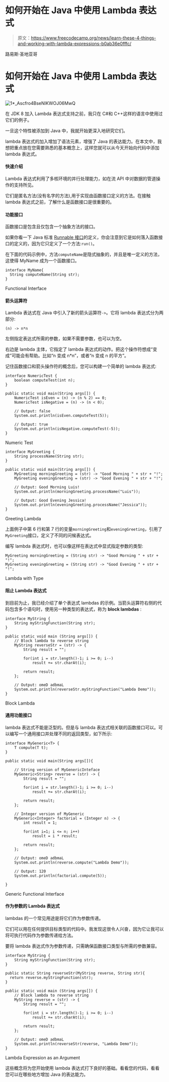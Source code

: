 # 如何开始在 Java 中使用 Lambda 表达式

> 原文：<https://www.freecodecamp.org/news/learn-these-4-things-and-working-with-lambda-expressions-b0ab36e0fffc/>

路易斯·圣地亚哥

# **如何开始在 Java 中使用 Lambda 表达式**

![1*_Ascfro4BseNIKWOJ06MwQ](img/02b801bd4d4a609fe7ba6195c1abcaa5.png)

在 JDK 8 加入 Lambda 表达式支持之前，我只在 C#和 C++这样的语言中使用过它们的例子。

一旦这个特性被添加到 Java 中，我就开始更深入地研究它们。

lambda 表达式的加入增加了语法元素，增强了 Java 的表达能力。在本文中，我想把重点放在您需要熟悉的基本概念上，这样您就可以从今天开始向代码中添加 lambda 表达式。

#### 快速介绍

Lambda 表达式利用了多核环境的并行处理能力，如在流 API 中对数据的管道操作的支持所见。

它们是匿名方法(没有名字的方法),用于实现由函数接口定义的方法。在接触 lambda 表达式之前，了解什么是函数接口是很重要的。

#### 功能接口

函数接口是包含且仅包含一个抽象方法的接口。

如果你看一下 Java 标准 [Runnable 接口](https://docs.oracle.com/javase/7/docs/api/java/lang/Runnable.html)的定义，你会注意到它是如何落入函数接口的定义的，因为它只定义了一个方法:`run()`。

在下面的代码示例中，方法`computeName`是隐式抽象的，并且是唯一定义的方法，这使得 MyName 成为一个函数接口。

```
interface MyName{
  String computeName(String str);
}
```

Functional Interface

#### 箭头运算符

Lambda 表达式在 Java 中引入了新的箭头运算符`->`。它将 lambda 表达式分为两部分:

```
(n) -> n*n
```

左侧指定表达式所需的参数，如果不需要参数，也可以为空。

右边是 lambda 主体，它指定了 lambda 表达式的动作。把这个操作符想成“变成”可能会有帮助。比如“n 变成 n*n”，或者“n 变成 n 的平方”。

记住函数接口和箭头操作符的概念后，您可以构建一个简单的 lambda 表达式:

```
interface NumericTest {
	boolean computeTest(int n); 
}

public static void main(String args[]) {
	NumericTest isEven = (n) -> (n % 2) == 0;
	NumericTest isNegative = (n) -> (n < 0);

	// Output: false
	System.out.println(isEven.computeTest(5));

	// Output: true
	System.out.println(isNegative.computeTest(-5));
}
```

Numeric Test

```
interface MyGreeting {
	String processName(String str);
}

public static void main(String args[]) {
	MyGreeting morningGreeting = (str) -> "Good Morning " + str + "!";
	MyGreeting eveningGreeting = (str) -> "Good Evening " + str + "!";

  	// Output: Good Morning Luis! 
	System.out.println(morningGreeting.processName("Luis"));

	// Output: Good Evening Jessica!
	System.out.println(eveningGreeting.processName("Jessica"));	
}
```

Greeting Lambda

上面例子中第 6 行和第 7 行的变量`morningGreeting`和`eveningGreeting`，引用了`MyGreeting`接口，定义了不同的问候表达式。

编写 lambda 表达式时，也可以像这样在表达式中显式指定参数的类型:

```
MyGreeting morningGreeting = (String str) -> "Good Morning " + str + "!";
MyGreeting eveningGreeting = (String str) -> "Good Evening " + str + "!";
```

Lambda with Type

#### 阻止 Lambda 表达式

到目前为止，我已经介绍了单个表达式 lambdas 的示例。当箭头运算符右侧的代码包含多个语句时，使用另一种类型的表达式，称为 **block lambdas** :

```
interface MyString {
	String myStringFunction(String str);
}

public static void main (String args[]) {
	// Block lambda to reverse string
	MyString reverseStr = (str) -> {
		String result = "";

		for(int i = str.length()-1; i >= 0; i--)
			result += str.charAt(i);

		return result;
	};

	// Output: omeD adbmaL
	System.out.println(reverseStr.myStringFunction("Lambda Demo")); 
}
```

Block Lambda

#### 通用功能接口

lambda 表达式不能是泛型的。但是与 lambda 表达式相关联的函数接口可以。可以编写一个通用接口并处理不同的返回类型，如下所示:

```
interface MyGeneric<T> {
	T compute(T t);
}

public static void main(String args[]){

	// String version of MyGenericInteface
	MyGeneric<String> reverse = (str) -> {
		String result = "";

		for(int i = str.length()-1; i >= 0; i--)
			result += str.charAt(i);

		return result;
	};

	// Integer version of MyGeneric
	MyGeneric<Integer> factorial = (Integer n) -> {
		int result = 1;

		for(int i=1; i <= n; i++)
			result = i * result;

		return result;
	};

	// Output: omeD adbmaL
	System.out.println(reverse.compute("Lambda Demo")); 

	// Output: 120
	System.out.println(factorial.compute(5)); 

}
```

Generic Functional Interface

#### 作为参数的 Lambda 表达式

lambdas 的一个常见用途是将它们作为参数传递。

它们可以用在任何提供目标类型的代码中。我发现这很令人兴奋，因为它让我可以将可执行代码作为参数传递给方法。

要将 lambda 表达式作为参数传递，只需确保函数接口类型与所需的参数兼容。

```
interface MyString {
	String myStringFunction(String str);
}

public static String reverseStr(MyString reverse, String str){
  return reverse.myStringFunction(str);
}

public static void main (String args[]) {
	// Block lambda to reverse string
	MyString reverse = (str) -> {
		String result = "";

		for(int i = str.length()-1; i >= 0; i--)
			result += str.charAt(i);

		return result;
	};

	// Output: omeD adbmaL
	System.out.println(reverseStr(reverse, "Lambda Demo")); 
}
```

Lambda Expression as an Argument

这些概念将为您开始使用 lambda 表达式打下良好的基础。看看您的代码，看看您可以在哪些地方增加 Java 的表达能力。